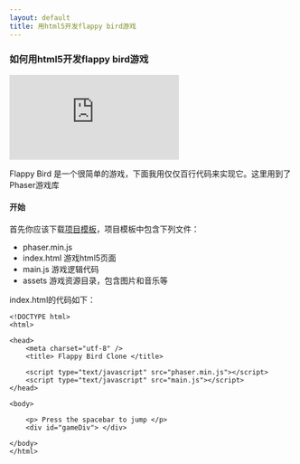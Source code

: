 ```yaml
---
layout: default
title: 用html5开发flappy bird游戏
---
```


### 如何用html5开发flappy bird游戏

![icon](http://api.photo.yunpan.360.cn/intf.php?method=Photo.getThumb&qid=107106320&nid=142539109094436254&size=1280_1280&devid=&rtick=1425391192&v=1.0.1&devtype=web&sign=2bbef692bc7f5b73c65671fe690b89a8&xid=23658011)

Flappy Bird 是一个很简单的游戏，下面我用仅仅百行代码来实现它。这里用到了Phaser游戏库

#### 开始

首先你应该下载[项目模板](http://lessmilk.com/flappy_bird/01/empty.zip)，项目模板中包含下列文件：

* phaser.min.js
* index.html 游戏html5页面
* main.js 游戏逻辑代码
* assets 游戏资源目录，包含图片和音乐等

index.html的代码如下：


	<!DOCTYPE html>
    <html>

    <head>
        <meta charset="utf-8" />
        <title> Flappy Bird Clone </title>

        <script type="text/javascript" src="phaser.min.js"></script>
        <script type="text/javascript" src="main.js"></script>
    </head>

    <body>

        <p> Press the spacebar to jump </p>
        <div id="gameDiv"> </div>

    </body>
    </html>


